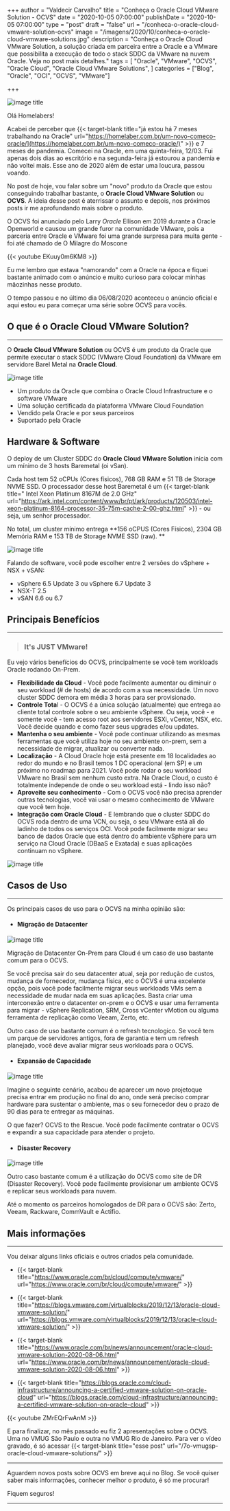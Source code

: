 


+++
author = "Valdecir Carvalho"
title = "Conheça o Oracle Cloud VMware Solution - OCVS"
date = "2020-10-05 07:00:00"
publishDate = "2020-10-05 07:00:00"
type = "post"
draft = "false"
url = "/conheca-o-oracle-cloud-vmware-solution-ocvs"
image = "/imagens/2020/10/conheca-o-oracle-cloud-vmware-solutions.jpg"
description = "Conheça o Oracle Cloud VMware Solution, a solução criada em parceira entre a Oracle e a VMware que possibilita a execução de todo o stack SDDC da VMware na nuvem Oracle. Veja no post mais detalhes."
tags = [
    "Oracle",
    "VMware",
    "OCVS",
	"Oracle Cloud",
    "Oracle Cloud VMware Solutions",
]
categories = ["Blog", "Oracle", "OCI", "OCVS", "VMware"]

+++

![image title](/imagens/2020/10/conheca-o-oracle-cloud-vmware-solutions.jpg)

Olá Homelabers!

Acabei de perceber que {{< target-blank title="já estou há 7 meses trabalhando na Oracle" url="https://homelaber.com.br/um-novo-comeco-oracle/](https://homelaber.com.br/um-novo-comeco-oracle/)" >}}  e 7 meses de pandemia. Comecei na Oracle, em uma quinta-feira, 12/03. Fui apenas dois dias ao escritório e na segunda-feira já estourou a pandemia e não voltei mais. Esse ano de 2020 além de estar uma loucura, passou voando. 

No post de hoje, vou falar sobre um "novo" produto da Oracle que estou conseguindo trabalhar bastante, o **Oracle Cloud VMware Solution** ou **OCVS**. A ideia desse post é aterrissar o assunto e depois, nos próximos posts ir me aprofundando mais sobre o produto.

O OCVS foi anunciado pelo Larry _Oracle_ Ellison em 2019 durante a Oracle Openworld e causou um grande furor na comunidade VMware, pois a parceria entre Oracle e VMware foi uma grande surpresa para muita gente - foi até chamado de O Milagre do Moscone

{{< youtube EKuuy0m6KM8 >}}

Eu me lembro que estava "namorando" com a Oracle na época e fiquei bastante animado com o anúncio e muito curioso para colocar minhas mãozinhas nesse produto.

O tempo passou e no último dia 06/08/2020 aconteceu o anúncio oficial e aqui estou eu para começar uma série sobre OCVS para vocês.


## O que é o Oracle Cloud VMware Solution?
----
O **Oracle Cloud VMware Solution** ou OCVS é um produto da Oracle que permite executar o stack SDDC (VMware Cloud Foundation) da VMware em servidore Barel Metal na **Oracle Cloud**.

![image title](/imagens/2020/10/ocvs-oracle-cloud-vmware-solution-01.JPG)

 - Um produto da Oracle que combina o Oracle Cloud Infrastructure e o software VMware
 - Uma solução certificada da plataforma VMware Cloud Foundation  
 - Vendido pela Oracle e por seus parceiros
 - Suportado pela Oracle

## Hardware & Software

O deploy de  um Cluster SDDC do **Oracle Cloud VMware Solution**  inicia com um mínimo de 3 hosts Baremetal (oi vSan).

Cada host tem 52 oCPUs (Cores físicos), 768 GB RAM e 51 TB de Storage NVME SSD. O processador desse host Baremetal é um {{< target-blank title=" Intel Xeon Platinum 8167M de 2.0 GHz" url="https://ark.intel.com/content/www/br/pt/ark/products/120503/intel-xeon-platinum-8164-processor-35-75m-cache-2-00-ghz.html" >}} - ou seja, um senhor processador. 

No total, um cluster mínimo entrega **156 oCPUS (Cores Físicos), 2304 GB Memória RAM e 153 TB de Storage NVME SSD (raw). **

![image title](/imagens/2020/10/ocvs-oracle-cloud-vmware-solution-02.jpg)

Falando de software, você pode escolher entre 2 versões do vSphere + NSX + vSAN:

- vSphere 6.5 Update 3 ou vSphere 6.7 Update 3
- NSX-T 2.5
- vSAN 6.6 ou 6.7

## Principais Benefícios
----
> ### It's JUST VMware!

Eu vejo vários benefícios do OCVS, principalmente se você tem workloads Oracle rodando On-Prem. 

- **Flexibilidade da Cloud** - Você pode facilmente aumentar ou diminuir o seu workload (# de hosts) de acordo com a sua necessidade. Um novo cluster SDDC demora em média 3 horas para ser provisionado.
- **Controle Tota**l - O OCVS é a única solução (atualmente) que entrega ao cliente total controle sobre o seu ambiente vSphere. Ou seja, você - e somente você - tem acesso root aos servidores ESXi, vCenter, NSX, etc. Você decide quando e como fazer seus upgrades e/ou updates.
- **Mantenha o seu ambiente** - Você pode continuar utilizando as mesmas ferramentas que você utiliza hoje no seu ambiente on-prem, sem a necessidade de migrar, atualizar ou converter nada. 
- **Localização** - A Cloud Oracle hoje está presente em 18 localidades ao redor do mundo e no Brasil temos 1 DC operacional (em SP) e um próximo no roadmap para 2021. Você pode rodar o seu workload VMware no Brasil sem nenhum custo extra. Na Oracle Cloud, o custo é totalmente independe de onde o seu workload está - lindo isso não?
- **Aproveite seu conhecimento** - Com o OCVS você não precisa aprender outras tecnologias, você vai usar o mesmo conhecimento de VMware que você tem hoje.
- **Integração com Oracle Cloud** - E lembrando que o cluster SDDC do OCVS roda dentro de uma VCN, ou seja, o seu VMware está ali do ladinho de todos os serviços OCI. Você pode facilmente migrar seu banco de dados Oracle que está dentro do ambiente vSphere para um serviço na Cloud Oracle (DBaaS e Exatada) e suas aplicações continuam no vSphere.

![image title](/imagens/2020/10/ocvs-oracle-cloud-vmware-solution-06.JPG)


## Casos de Uso
----

Os principais casos de uso para o OCVS na minha opinião são:

+ #### Migração de Datacenter 
![image title](/imagens/2020/10/ocvs-oracle-cloud-vmware-solution-03.JPG)

Migração de Datacenter On-Prem para Cloud é um caso de uso bastante comum para o OCVS.

Se você precisa sair do seu datacenter atual, seja por redução de custos, mudança de fornecedor, mudança física, etc o OCVS é uma excelente opção, pois você pode facilmente migrar seus workloads VMs sem a necessidade de mudar nada em suas aplicações. Basta criar uma interconexão entre o datacenter on-prem e o OCVS e usar uma ferramenta para migrar - vSphere Replication, SRM, Cross vCenter vMotion ou alguma ferramenta de replicação como Veeam, Zerto, etc.

Outro caso de uso bastante comum é o refresh tecnologico. Se você tem um parque de servidores antigos, fora de garantia e tem um refresh planejado, você deve avaliar migrar seus workloads para o OCVS.

+ #### Expansão de Capacidade
![image title](/imagens/2020/10/ocvs-oracle-cloud-vmware-solution-04.JPG)

Imagine o seguinte cenário, acabou de aparecer um novo projetoque precisa entrar em produção no final do ano, onde será preciso comprar hardware para sustentar o ambiente, mas o seu fornecedor deu o prazo de 90 dias para te entregar as máquinas. 

O que fazer? OCVS to the Rescue. Você pode facilmente contratar o OCVS e expandir a sua capacidade para atender o projeto.

+ #### Disaster Recovery
![image title](/imagens/2020/10/ocvs-oracle-cloud-vmware-solution-05.JPG)

Outro caso bastante comum é a utilização do OCVS como site de DR (Disaster Recovery). Você pode facilmente provisionar um ambiente OCVS e replicar seus workloads para nuvem. 

Até o momento os parceiros homologados de DR para o OCVS são: Zerto, Veeam, Rackware, CommVault e Actifio.

## Mais informações
----

Vou deixar alguns links oficiais e outros criados pela comunidade.

- {{< target-blank title="https://www.oracle.com/br/cloud/compute/vmware/" url="https://www.oracle.com/br/cloud/compute/vmware/" >}}

- {{< target-blank title="https://blogs.vmware.com/virtualblocks/2019/12/13/oracle-cloud-vmware-solution/" url="https://blogs.vmware.com/virtualblocks/2019/12/13/oracle-cloud-vmware-solution/" >}}

- {{< target-blank title="https://www.oracle.com/br/news/announcement/oracle-cloud-vmware-solution-2020-08-06.html" url="https://www.oracle.com/br/news/announcement/oracle-cloud-vmware-solution-2020-08-06.html" >}}

- {{< target-blank title="https://blogs.oracle.com/cloud-infrastructure/announcing-a-certified-vmware-solution-on-oracle-cloud" url="https://blogs.oracle.com/cloud-infrastructure/announcing-a-certified-vmware-solution-on-oracle-cloud" >}}

{{< youtube ZMrEQrFwAnM >}}

E para finalizar, no mês passado eu fiz 2 apresentações sobre o OCVS. Uma no VMUG São Paulo e outra no VMUG Rio de Janeiro. Para ver o vídeo gravado, é só acessar 
{{< target-blank title="esse post" url="/7o-vmugsp-oracle-cloud-vmware-solutions/" >}}

---

Aguardem novos posts sobre OCVS em breve aqui no Blog. Se você quiser saber mais informações, conhecer melhor o produto, é só me procurar!

Fiquem seguros!

----
